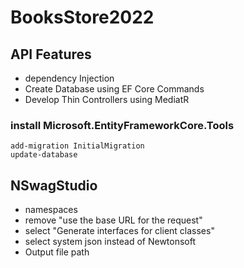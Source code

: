 # BooksStore2022

## API Features

- dependency Injection
- Create Database using EF Core Commands
- Develop Thin Controllers using MediatR

### install Microsoft.EntityFrameworkCore.Tools

```
add-migration InitialMigration
update-database

```

## NSwagStudio

- namespaces
- remove "use the base URL for the request"
- select "Generate interfaces for client classes"
- select system json instead of Newtonsoft
- Output file path
